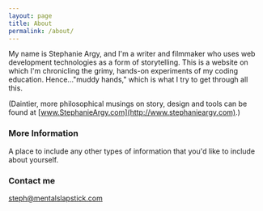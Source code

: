 ```yaml
---
layout: page
title: About
permalink: /about/
---
```


My name is Stephanie Argy, and I'm a writer and filmmaker who uses web development technologies as a form of storytelling. This is a website on which I'm chronicling the grimy, hands-on experiments of my coding education. Hence..."muddy hands," which is what I try to get through all this. 

(Daintier, more philosophical musings on story, design and tools can be found at [www.StephanieArgy.com](http://www.stephanieargy.com).)

### More Information

A place to include any other types of information that you'd like to include about yourself.

### Contact me

[steph@mentalslapstick.com](mailto:steph@mentalslapstick.com)